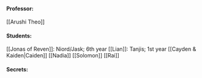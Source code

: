 



#### Professor:
[[Arushi Theo]] 

#### Students:
[[Jonas of Reven]]: Niord/Jask; 6th year
[[Lian]]: Tanjis; 1st year
[[Cayden & Kaiden|Caiden]]
[[Nadia]]
[[Solomon]]
[[Rai]]
#### Secrets:

